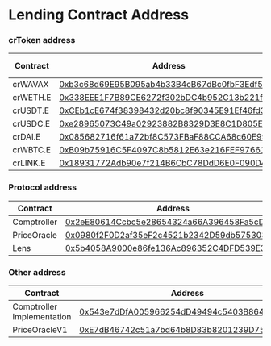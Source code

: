 # Lending Contract Address

### crToken address

| Contract | Address                                                                                                                               | Flash Loans |
| -------- | ------------------------------------------------------------------------------------------------------------------------------------- | ----------- |
| crWAVAX  | [0xb3c68d69E95B095ab4b33B4cB67dBc0fbF3Edf56](https://cchain.explorer.avax.network/address/0xb3c68d69E95B095ab4b33B4cB67dBc0fbF3Edf56) | Yes         |
| crWETH.E | [0x338EEE1F7B89CE6272f302bDC4b952C13b221f1d](https://cchain.explorer.avax.network/address/0x338EEE1F7B89CE6272f302bDC4b952C13b221f1d) | Yes         |
| crUSDT.E | [0xCEb1cE674f38398432d20bc8f90345E91Ef46fd3](https://cchain.explorer.avax.network/address/0xCEb1cE674f38398432d20bc8f90345E91Ef46fd3) | Yes         |
| crUSDC.E | [0xe28965073C49a02923882B8329D3E8C1D805E832](https://cchain.explorer.avax.network/address/0xe28965073C49a02923882B8329D3E8C1D805E832) | Yes         |
| crDAI.E  | [0x085682716f61a72bf8C573FBaF88CCA68c60E99B](https://cchain.explorer.avax.network/address/0x085682716f61a72bf8C573FBaF88CCA68c60E99B) | Yes         |
| crWBTC.E | [0xB09b75916C5F4097C8b5812E63e216FEF97661Fc](https://cchain.explorer.avax.network/address/0xB09b75916C5F4097C8b5812E63e216FEF97661Fc) | Yes         |
| crLINK.E | [0x18931772Adb90e7f214B6CbC78DdD6E0F090D4B1](https://cchain.explorer.avax.network/address/0x18931772Adb90e7f214B6CbC78DdD6E0F090D4B1) | Yes         |

### Protocol address

| Contract    | Address                                                                                                                               |
| ----------- | ------------------------------------------------------------------------------------------------------------------------------------- |
| Comptroller | [0x2eE80614Ccbc5e28654324a66A396458Fa5cD7Cc](https://cchain.explorer.avax.network/address/0x2eE80614Ccbc5e28654324a66A396458Fa5cD7Cc) |
| PriceOracle | [0x0980f2F0D2af35eF2c4521b2342D59db575303F7](https://cchain.explorer.avax.network/address/0x0980f2F0D2af35eF2c4521b2342D59db575303F7) |
| Lens        | [0x5b4058A9000e86fe136Ac896352C4DFD539E32a1](https://cchain.explorer.avax.network/address/0x5b4058A9000e86fe136Ac896352C4DFD539E32a1) |

### Other address

| Contract                   | Address                                                                                                                               |
| -------------------------- | ------------------------------------------------------------------------------------------------------------------------------------- |
| Comptroller Implementation | [0x543e7dDfA005966254dD49494c5403B86488506b](https://cchain.explorer.avax.network/address/)                                           |
| PriceOracleV1              | [0xE7dB46742c51a7bd64b8D83b8201239D759786bE](https://cchain.explorer.avax.network/address/0xE7dB46742c51a7bd64b8D83b8201239D759786bE) |
